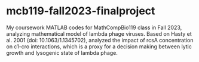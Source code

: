 # mcb119-fall2023-finalproject
My coursework MATLAB codes for MathCompBio119 class in Fall 2023, analyzing mathematical model of lambda phage viruses. Based on Hasty et al. 2001 (doi: 10.1063/1.1345702), analyzed the impact of rcsA concentration on c1-cro interactions, which is a proxy for a decision making between lytic growth and lysogenic state of lambda phage.
